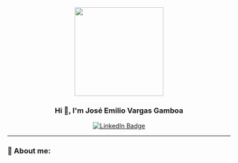 <div id="header" align="center">
  <img src="https://media.giphy.com/media/qgQUggAC3Pfv687qPC/giphy.gif" width="200"/>
</div>
<h3 align="center">Hi 👋, I'm José Emilio Vargas Gamboa</h3>
<div id="badges" align="center">
  <a href="https://www.linkedin.com/in/jos%C3%A9-emilio-vargas-gamboa-a49277174/" target="_blank"/>
    <img src="https://img.shields.io/twitter/url?color=blue&label=LinkedIn&logo=LinkedIn&logoColor=blue&style=for-the-badge&url=https%3A%2F%2Fwww.linkedin.com%2Fin%2Fjos%25C3%25A9-emilio-vargas-gamboa-a49277174%2F" alt="LinkedIn Badge"/>
  </a>
</div>

---

### 💬 About me:

<!--23/Enma123** is a ✨ _special_ ✨ repository because its `README.md` (this file) appears on your GitHub profile.

Here are some ideas to get you started:

- 🔭 I’m currently working on ...
- 🌱 I’m currently learning ...
- 👯 I’m looking to collaborate on ...
- 🤔 I’m looking for help with ...
- 💬 About me Ask  ...
- 📫 How to reach me: ...
- 😄 Pronouns: ...
- ⚡ Fun fact: ...
-->
